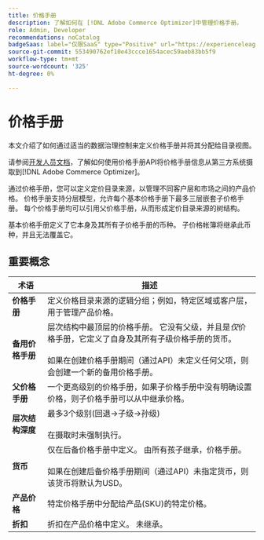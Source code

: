 ```yaml
---
title: 价格手册
description: 了解如何在 [!DNL Adobe Commerce Optimizer]中管理价格手册。
role: Admin, Developer
recommendations: noCatalog
badgeSaas: label="仅限SaaS" type="Positive" url="https://experienceleague.adobe.com/en/docs/commerce/user-guides/product-solutions" tooltip="仅适用于Adobe Commerce as a Cloud Service和Adobe Commerce Optimizer项目(Adobe管理的SaaS基础架构)。"
source-git-commit: 553490762ef10e43ccce1654acec59aeb83bb5f9
workflow-type: tm+mt
source-wordcount: '325'
ht-degree: 0%

---
```


# 价格手册

本文介绍了如何通过适当的数据治理控制来定义价格手册并将其分配给目录视图。

请参阅[开发人员文档](https://developer-stage.adobe.com/commerce/services/composable-catalog/data-ingestion/api-reference/#tag/Price-Books)，了解如何使用价格手册API将价格手册信息从第三方系统摄取到[!DNL Adobe Commerce Optimizer]。

通过价格手册，您可以定义定价目录来源，以管理不同客户层和市场之间的产品价格。 价格手册支持分层模型，允许每个基本价格手册下最多三层嵌套子价格手册。 每个价格手册均可以引用父价格手册，从而形成定价目录来源的树结构。

基本价格手册定义了它本身及其所有子价格手册的币种。 子价格帐簿将继承此币种，并且无法覆盖它。

## 重要概念

| 术语 | 描述 |
|------|-------------|
| **价格手册** | 定义价格目录来源的逻辑分组；例如，特定区域或客户层，用于管理产品价格。 |
| **备用价格手册** | 层次结构中最顶层的价格手册。 它没有父级，并且是&#x200B;*仅*&#x200B;价格手册，它定义了自身及其所有子级价格手册的货币。<br/><br/>如果在创建价格手册期间（通过API）未定义任何父项，则会创建一个新的备用价格手册。 |
| **父价格手册** | 一个更高级别的价格手册，如果子价格手册中没有明确设置价格，则子价格手册可以从中继承价格。 |
| **层次结构深度** | 最多3个级别(回退→子级→孙级)<br/><br/>在摄取时未强制执行。 |
| **货币** | 仅在后备价格手册中定义。 由所有孩子继承，价格手册。<br/><br/>如果在创建后备价格手册期间（通过API）未指定货币，则该货币将默认为USD。 |
| **产品价格** | 特定价格手册中分配给产品(SKU)的特定价格。 |
| **折扣** | 折扣在产品价格中定义。 未继承。 |
